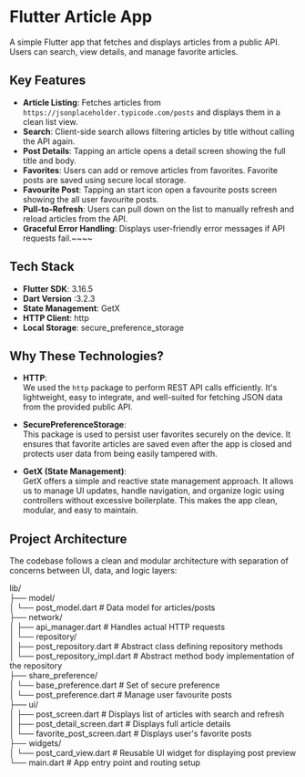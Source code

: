 # Flutter Article App

A simple Flutter app that fetches and displays articles from a public API. Users can search, view details, and manage favorite articles.

## Key Features

- **Article Listing**: Fetches articles from `https://jsonplaceholder.typicode.com/posts` and displays them in a clean list view.
- **Search**: Client-side search allows filtering articles by title without calling the API again.
- **Post Details**: Tapping an article opens a detail screen showing the full title and body.
- **Favorites**: Users can add or remove articles from favorites. Favorite posts are saved using secure local storage.
- **Favourite Post**: Tapping an start icon open a favourite posts screen showing the all user favourite posts.
- **Pull-to-Refresh**: Users can pull down on the list to manually refresh and reload articles from the API.
- **Graceful Error Handling**: Displays user-friendly error messages if API requests fail.~~~~

## Tech Stack

- **Flutter SDK**: 3.16.5
- **Dart Version** :3.2.3
- **State Management**: GetX
- **HTTP Client**: http
- **Local Storage**: secure_preference_storage

## Why These Technologies?

- **HTTP**:  
  We used the `http` package to perform REST API calls efficiently. It's lightweight, easy to integrate, and well-suited for fetching JSON data from the provided public API.

- **SecurePreferenceStorage**:  
  This package is used to persist user favorites securely on the device. It ensures that favorite articles are saved even after the app is closed and protects user data from being easily tampered with.

- **GetX (State Management)**:  
  GetX offers a simple and reactive state management approach. It allows us to manage UI updates, handle navigation, and organize logic using controllers without excessive boilerplate. This makes the app clean, modular, and easy to maintain.


## Project Architecture

The codebase follows a clean and modular architecture with separation of concerns between UI, data, and logic layers:

lib/  
├── model/  
│ └── post_model.dart # Data model for articles/posts  
├── network/  
│ ├── api_manager.dart # Handles actual HTTP requests  
│ └── repository/  
│ ├── post_repository.dart # Abstract class defining repository methods  
│ └── post_repository_impl.dart # Abstract method body implementation of the repository  
├── share_preference/  
│ └── base_preference.dart # Set of secure preference  
│ └── post_preference.dart # Manage user favourite posts   
├── ui/  
│ ├── post_screen.dart # Displays list of articles with search and refresh  
│ ├── post_detail_screen.dart # Displays full article details  
│ └── favorite_post_screen.dart # Displays user's favorite posts  
├── widgets/  
│ └── post_card_view.dart # Reusable UI widget for displaying post preview  
└── main.dart # App entry point and routing setup  
